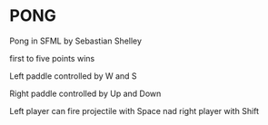 # PONG
Pong in SFML by Sebastian Shelley

first to five points wins

Left paddle controlled by W and S

Right paddle controlled by Up and Down

Left player can fire projectile with Space nad right player with Shift
